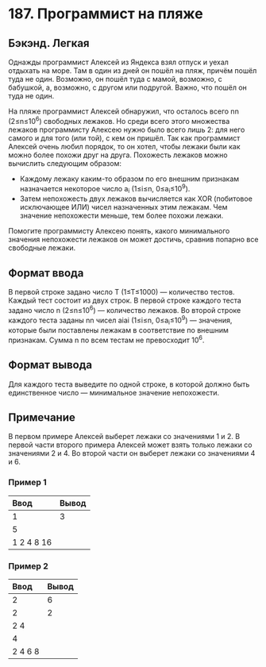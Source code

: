 # 187. Программист на пляже

## Бэкэнд. Легкая

Однажды программист Алексей из Яндекса взял отпуск и уехал отдыхать на море. Там в один из дней он пошёл на пляж, причём пошёл туда не один. Возможно, он пошёл туда с мамой, возможно, с бабушкой, а, возможно, с другом или подругой. Важно, что пошёл он туда не один.

На пляже программист Алексей обнаружил, что осталось всего nn (2≤n≤10<sup>6</sup>) свободных лежаков. Но среди всего этого множества лежаков программисту Алексею нужно было всего лишь 2: для него самого и для того (или той), с кем он пришёл. Так как программист Алексей очень любил порядок, то он хотел, чтобы лежаки были как можно более похожи друг на друга. Похожесть лежаков можно вычислить следующим образом:

- Каждому лежаку каким-то образом по его внешним признакам назначается некоторое число a<sub>i</sub> (1≤i≤n, 0≤a<sub>i</sub>≤10<sup>9</sup>).
- Затем непохожесть двух лежаков вычисляется как XOR (побитовое исключающее ИЛИ) чисел назначенных этим лежакам. Чем значение непохожести меньше, тем более похожи лежаки.

Помогите программисту Алексею понять, какого минимального значения непохожести лежаков он может достичь, сравнив попарно все свободные лежаки.

## Формат ввода

В первой строке задано число T (1≤T≤1000) — количество тестов. Каждый тест состоит из двух строк.
В первой строке каждого теста задано число n (2≤n≤10<sup>6</sup>) — количество лежаков.
Во второй строке каждого теста заданы nn чисел aiai​ (1≤i≤n, 0≤a<sub>i</sub>≤10<sup>9</sup>) — значения, которые были поставлены лежакам в соответствие по внешним признакам.
Сумма n по всем тестам не превосходит 10<sup>6</sup>.

## Формат вывода

Для каждого теста выведите по одной строке, в которой должно быть единственное число — минимальное значение непохожести.

## Примечание

В первом примере Алексей выберет лежаки со значениями 1 и 2.
В первой части второго примера Алексей может взять только лежаки со значениями 2 и 4. Во второй части он выберет лежаки со значениями 4 и 6.

### Пример 1

| Ввод       | Вывод |
| :--------- | :---- |
| 1          | 3     |
| 5          |       |
| 1 2 4 8 16 |       |

### Пример 2

| Ввод    | Вывод |
| :------ | :---- |
| 2       | 6     |
| 2       | 2     |
| 2 4     |       |
| 4       |       |
| 2 4 6 8 |       |
